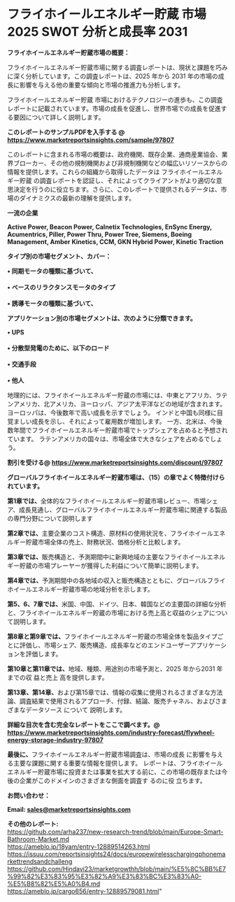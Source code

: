# フライホイールエネルギー貯蔵 市場 2025 SWOT 分析と成長率 2031

<strong><b>フライホイールエネルギー貯蔵市場の概要：</b></strong>

フライホイールエネルギー貯蔵市場に関する調査レポートは、現状と課題を巧みに深く分析しています。この調査レポートは、2025 年から 2031 年の市場の成長に影響を与える他の重要な傾向と市場の推進力も分析します。

フライホイールエネルギー貯蔵 市場におけるテクノロジーの進歩も、この調査レポートに記載されています。市場の成長を促進し、世界市場での成長を促進する要因について詳しく説明します。

<strong>このレポートのサンプルPDFを入手する @ <a href=https://www.marketreportsinsights.com/sample/97807>https://www.marketreportsinsights.com/sample/97807</a></strong>

このレポートに含まれる市場の概要は、政府機関、既存企業、通商産業協会、業界ブローカー、その他の規制機関および非規制機関などの幅広いリソースからの情報を提供します。これらの組織から取得したデータは フライホイールエネルギー貯蔵 の調査レポートを認証し、それによってクライアントがより適切な意思決定を行うのに役立ちます。さらに、このレポートで提供されるデータは、市場のダイナミクスの最新の理解を提供します。

<strong>一流の企業</strong>

<strong><b>Active Power, Beacon Power, Calnetix Technologies, EnSync Energy, Acumentrics, Piller, Power Thru, Power Tree, Siemens, Boeing Management, Amber Kinetics, CCM, GKN Hybrid Power, Kinetic Traction</b></strong>

<strong><b>タイプ別の市場セグメント、カバー：</b></strong>

<strong>• 同期モータの種類に基づいて、<br><br>• ベースのリラクタンスモータのタイプ<br><br>• 誘導モータの種類に基づいて、</strong>

<strong><b>アプリケーション別の市場セグメントは、次のように分類できます。</b></strong>

<strong>• UPS<br><br>• 分散型発電のために、以下のロード<br><br>• 交通手段<br><br>• 他人</strong>

 地理的には、フライホイールエネルギー貯蔵の市場には、中東とアフリカ、ラテンアメリカ、北アメリカ、ヨーロッパ、アジア太平洋などの地域が含まれます。 ヨーロッパは、今後数年で高い成長を示すでしょう。 インドと中国も同様に目覚ましい成長を示し、それによって雇用数が増加します。 一方、北米は、今後数年間でフライホイールエネルギー貯蔵市場でトップシェアを占めると予想されています。 ラテンアメリカの国々は、市場全体で大きなシェアを占めるでしょう。

<strong>割引を受ける@ <a href=https://www.marketreportsinsights.com/discount/97807>https://www.marketreportsinsights.com/discount/97807</a></strong>

<strong><b>グローバルフライホイールエネルギー貯蔵市場は、（15）の章でよく特徴付けられています。</b></strong>

<strong><b>第</b></strong><strong><b>1章では、</b></strong>全体的なフライホイールエネルギー貯蔵市場レビュー、市場シェア、成長見通し、グローバルフライホイールエネルギー貯蔵市場に関連する製品の専門分野について説明します

<strong><b>第2章では、</b></strong>主要企業のコスト構造、原材料の使用状況を、フライホイールエネルギー貯蔵市場全体の売上、財務状況、価格分析と比較します。

<strong><b>第3章では、</b></strong>販売構造と、予測期間中に新興地域の主要なフライホイールエネルギー貯蔵の市場プレーヤーが獲得した利益について簡単に説明します。

<strong><b>第4章では、</b></strong>予測期間中の各地域の収入と販売構造とともに、グローバルフライホイールエネルギー貯蔵市場の地域分析を示します。

<strong><b>第5、6、7章では、</b></strong>米国、中国、ドイツ、日本、韓国などの主要国の詳細な分析と、フライホイールエネルギー貯蔵の市場における売上高と収益のシェアについて説明します。

<strong><b>第8章と第9章では、</b></strong>フライホイールエネルギー貯蔵の市場全体を製品タイプごとに評価し、市場シェア、販売構造、成長率などのエンドユーザーアプリケーションを評価します。

<strong><b>第10章と第11章では、</b></strong>地域、種類、用途別の市場予測と、2025 年から2031 年までの収 益と売上 高を提供します。

<strong><b>第13章、第14章、</b></strong>および第15章では、情報の収集に使用されるさまざまな方法論、調査結果で使用されるアプローチ、付録、結論、販売チャネル、およびさまざまなデータソース について 説明します。

<strong>詳細な目次を含む完全なレポートをここで調べます。@ <a href=https://www.marketreportsinsights.com/industry-forecast/flywheel-energy-storage-industry-97807>https://www.marketreportsinsights.com/industry-forecast/flywheel-energy-storage-industry-97807</a></strong>

<strong><b>最後に、</b></strong>フライホイールエネルギー貯蔵市場調査は、市場の成長 に影響を</a>与える主要な課題に関する重要な情報を提供します。 レポートは、フライホイールエネルギー貯蔵市場に投資または事業を拡大する前に、この市場の既存または今後の企業がこのドメインのさまざまな側面を調査す るのに役 立ちます。

<strong><b>お問い合わせ：</b></strong>

<strong>Email: </strong><a href=mailto:sales@marketreportsinsights.com><strong>sales@marketreportsinsights.com</strong></a>

<strong>その他のレポート:</strong>
<br>
<a href=https://github.com/arha237/new-research-trend/blob/main/Europe-Smart-Bathroom-Market.md>https://github.com/arha237/new-research-trend/blob/main/Europe-Smart-Bathroom-Market.md</a>
<br>
<a href=https://ameblo.jp/18yam/entry-12889514263.html>https://ameblo.jp/18yam/entry-12889514263.html</a>
<br>
<a href=https://issuu.com/reportsinsights24/docs/europewirelesschargingphonemarkettrendsandchalleng>https://issuu.com/reportsinsights24/docs/europewirelesschargingphonemarkettrendsandchalleng</a>
<br>
<a href=https://github.com/Hindavi23/marketgrowthh/blob/main/%E5%8C%BB%E7%99%82%E3%83%95%E3%82%A9%E3%83%BC%E3%83%A0-%E5%B8%82%E5%A0%B4.md>https://github.com/Hindavi23/marketgrowthh/blob/main/%E5%8C%BB%E7%99%82%E3%83%95%E3%82%A9%E3%83%BC%E3%83%A0-%E5%B8%82%E5%A0%B4.md</a>
<br>
<a href=https://ameblo.jp/cargo656/entry-12889579081.html>https://ameblo.jp/cargo656/entry-12889579081.html</a>"
